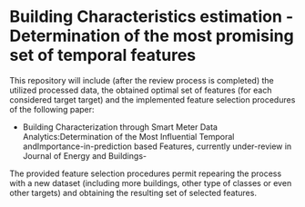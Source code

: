 
# Building Characteristics estimation -  Determination of the most promising set of temporal features 

This repository will include (after the review process is completed) the utilized processed data, the obtained optimal set of features (for each considered target target) and the implemented feature selection procedures of the following paper:
+ Building Characterization through Smart Meter Data Analytics:Determination of the Most Influential Temporal andImportance-in-prediction based Features, currently under-review in Journal of Energy and Buildings- 

The provided feature selection procedures permit repearing the process with a new dataset (including more buildings, other type of classes or even other targets) and obtaining the resulting set of selected features. 

